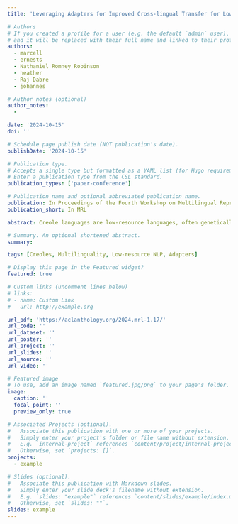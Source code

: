```yaml
---
title: 'Leveraging Adapters for Improved Cross-lingual Transfer for Low-Resource Creole MT'

# Authors
# If you created a profile for a user (e.g. the default `admin` user), write the username (folder name) here
# and it will be replaced with their full name and linked to their profile.
authors:
  - marcell
  - ernests
  - Nathaniel Romney Robinson
  - heather
  - Raj Dabre
  - johannes

# Author notes (optional)
author_notes:
  - 

date: '2024-10-15'
doi: ''

# Schedule page publish date (NOT publication's date).
publishDate: '2024-10-15'

# Publication type.
# Accepts a single type but formatted as a YAML list (for Hugo requirements).
# Enter a publication type from the CSL standard.
publication_types: ['paper-conference']

# Publication name and optional abbreviated publication name.
publication: In Proceedings of the Fourth Workshop on Multilingual Representation Learning (MRL 2024)
publication_short: In MRL

abstract: Creole languages are low-resource languages, often genetically related to languages like English, French, and Portuguese, due to their linguistic histories with colonialism (DeGraff, 2003). As such, Creoles stand to benefit greatly from both data-efficient methods and transfer-learning from high-resource languages. At the same time, it has been observed by Lent et al. (2022b) that machine translation (MT) is a highly desired language technology by speakers of many Creoles. To this end, recent works have contributed new datasets, allowing for the development and evaluation of MT systems for Creoles (Robinson et al., 2024; Lent et al. 2024). In this work, we explore the use of the limited monolingual and parallel data for Creoles using parameter-efficient adaptation methods. Specifically, we compare the performance of different adapter architectures over the set of available benchmarks. We find adapters a promising approach for Creoles because they are parameter-efficient and have been shown to leverage transfer learning between related languages (Faisal and Anastasopoulos, 2022). While we perform experiments across multiple Creoles, we present only on Haitian Creole in this extended abstract. For future work, we aim to explore the potentials for leveraging other high-resourced languages for parameter-efficient transfer learning.

# Summary. An optional shortened abstract.
summary:

tags: [Creoles, Multilinguality, Low-resource NLP, Adapters]

# Display this page in the Featured widget?
featured: true

# Custom links (uncomment lines below)
# links:
# - name: Custom Link
#   url: http://example.org

url_pdf: 'https://aclanthology.org/2024.mrl-1.17/'
url_code: ''
url_dataset: ''
url_poster: ''
url_project: ''
url_slides: ''
url_source: ''
url_video: ''

# Featured image
# To use, add an image named `featured.jpg/png` to your page's folder.
image:
  caption: ''
  focal_point: ''
  preview_only: true

# Associated Projects (optional).
#   Associate this publication with one or more of your projects.
#   Simply enter your project's folder or file name without extension.
#   E.g. `internal-project` references `content/project/internal-project/index.md`.
#   Otherwise, set `projects: []`.
projects:
  - example

# Slides (optional).
#   Associate this publication with Markdown slides.
#   Simply enter your slide deck's filename without extension.
#   E.g. `slides: "example"` references `content/slides/example/index.md`.
#   Otherwise, set `slides: ""`.
slides: example
---
```


<!-- {{% callout note %}}
Click the _Cite_ button above to demo the feature to enable visitors to import publication metadata into their reference management software.
{{% /callout %}}

{{% callout note %}}
Create your slides in Markdown - click the _Slides_ button to check out the example.
{{% /callout %}}

Add the publication's **full text** or **supplementary notes** here. You can use rich formatting such as including [code, math, and images](https://docs.hugoblox.com/content/writing-markdown-latex/). -->
